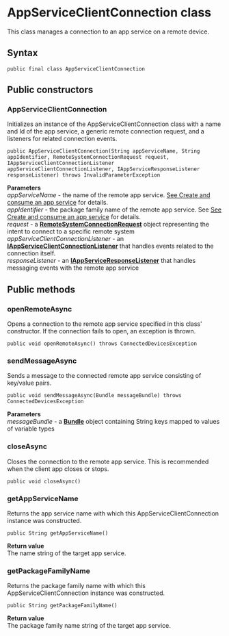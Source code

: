 # AppServiceClientConnection class
This class manages a connection to an app service on a remote device.

## Syntax
`public final class AppServiceClientConnection`

## Public constructors

### AppServiceClientConnection
Initializes an instance of the AppServiceClientConnection class with a name and Id of the app service, a generic remote connection request, and a listeners for related connection events.

`public AppServiceClientConnection(String appServiceName, String appIdentifier, RemoteSystemConnectionRequest request, IAppServiceClientConnectionListener appServiceClientConnectionListener, IAppServiceResponseListener responseListener) throws InvalidParameterException`  

**Parameters**  
*appServiceName* - the name of the remote app service. [See Create and consume an app service](https://docs.microsoft.com/en-us/windows/uwp/launch-resume/how-to-create-and-consume-an-app-service) for details.  
*appIdentifier* - the package family name of the remote app service. See [See Create and consume an app service](https://docs.microsoft.com/en-us/windows/uwp/launch-resume/how-to-create-and-consume-an-app-service) for details.  
*request* - a [**RemoteSystemConnectionRequest**](RemoteSystemConnectionRequest.md) object representing the intent to connect to a specific remote system  
*appServiceClientConnectionListener* - an [**IAppServiceClientConnectionListener**](IAppServiceClientConnectionListener.md) that handles events related to the connection itself.  
*responseListener* - an [**IAppServiceResponseListener**](IAppServiceResponseListener.md) that handles messaging events with the remote app service  

## Public methods

### openRemoteAsync
Opens a connection to the remote app service specified in this class' constructor. If the connection fails to open, an exception is thrown.

`public void openRemoteAsync() throws ConnectedDevicesException` 

### sendMessageAsync
Sends a message to the connected remote app service consisting of key/value pairs.

`public void sendMessageAsync(Bundle messageBundle) throws ConnectedDevicesException`

**Parameters**  
*messageBundle* - a [**Bundle**](https://developer.android.com/reference/android/os/Bundle.html) object containing String keys mapped to values of variable types

### closeAsync
Closes the connection to the remote app service. This is recommended when the client app closes or stops.

`public void closeAsync()`

### getAppServiceName
Returns the app service name with which this AppServiceClientConnection instance was constructed.

`public String getAppServiceName()`

**Return value**  
The name string of the target app service.

### getPackageFamilyName
Returns the package family name with which this AppServiceClientConnection instance was constructed.

`public String getPackageFamilyName()`

**Return value**  
The package family name string of the target app service.
